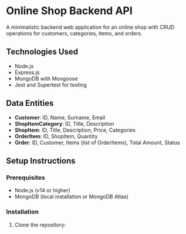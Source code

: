 # Online Shop Backend API

A minimalistic backend web application for an online shop with CRUD operations for customers, categories, items, and orders.

## Technologies Used

- Node.js
- Express.js
- MongoDB with Mongoose
- Jest and Supertest for testing

## Data Entities

- **Customer**: ID, Name, Surname, Email
- **ShopItemCategory**: ID, Title, Description
- **ShopItem**: ID, Title, Description, Price, Categories
- **OrderItem**: ID, ShopItem, Quantity
- **Order**: ID, Customer, Items (list of OrderItems), Total Amount, Status

## Setup Instructions

### Prerequisites

- Node.js (v14 or higher)
- MongoDB (local installation or MongoDB Atlas)

### Installation

1. Clone the repository: